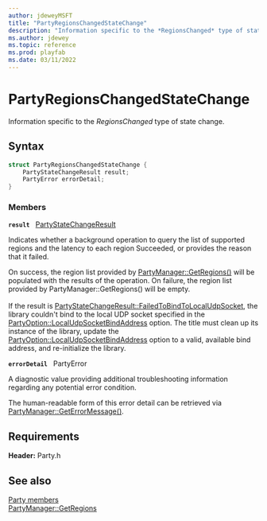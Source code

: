 ```yaml
---
author: jdeweyMSFT
title: "PartyRegionsChangedStateChange"
description: "Information specific to the *RegionsChanged* type of state change."
ms.author: jdewey
ms.topic: reference
ms.prod: playfab
ms.date: 03/11/2022
---
```


# PartyRegionsChangedStateChange  

Information specific to the *RegionsChanged* type of state change.  

## Syntax  
  
```cpp
struct PartyRegionsChangedStateChange {  
    PartyStateChangeResult result;  
    PartyError errorDetail;  
}  
```
  
### Members  
  
**`result`** &nbsp; [PartyStateChangeResult](../enums/partystatechangeresult.md)  
  
Indicates whether a background operation to query the list of supported regions and the latency to each region Succeeded, or provides the reason that it failed.
  
On success, the region list provided by [PartyManager::GetRegions()](../classes/PartyManager/methods/partymanager_getregions.md) will be populated with the results of the operation. On failure, the region list provided by PartyManager::GetRegions() will be empty. <br /><br /> If the result is [PartyStateChangeResult::FailedToBindToLocalUdpSocket](../enums/partystatechangeresult.md), the library couldn't bind to the local UDP socket specified in the [PartyOption::LocalUdpSocketBindAddress](../enums/partyoption.md) option. The title must clean up its instance of the library, update the [PartyOption::LocalUdpSocketBindAddress](../enums/partyoption.md) option to a valid, available bind address, and re-initialize the library.
  
**`errorDetail`** &nbsp; PartyError  
  
A diagnostic value providing additional troubleshooting information regarding any potential error condition.
  
The human-readable form of this error detail can be retrieved via [PartyManager::GetErrorMessage()](../classes/PartyManager/methods/partymanager_geterrormessage.md).
  
  
## Requirements  
  
**Header:** Party.h
  
## See also  
[Party members](../party_members.md)  
[PartyManager::GetRegions](../classes/PartyManager/methods/partymanager_getregions.md)
  
  
